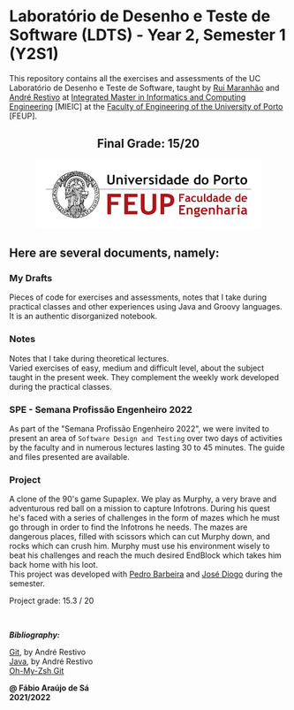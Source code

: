 # Laboratório de Desenho e Teste de Software (LDTS) - Year 2, Semester 1 (Y2S1)

This repository contains all the exercises and assessments of the UC Laboratório de Desenho e Teste de Software, taught by [Rui Maranhão](https://sigarra.up.pt/feup/pt/func_geral.formview?p_codigo=466651) and [André Restivo](https://web.fe.up.pt/~arestivo/page/) at [Integrated Master in Informatics and Computing Engineering](https://sigarra.up.pt/feup/pt/cur_geral.cur_view?pv_curso_id=742) [MIEIC] at the [Faculty of Engineering of the University of Porto](https://sigarra.up.pt/feup/pt/web_page.Inicial) [FEUP]. <br/>

<h2 align = "center">Final Grade: 15/20</h2>
<p align = "center" >
  <img 
       title = "FEUP logo"
       src = "Images/FEUP_Logo.png" 
       alt = "FEUP Logo" 
    />
</p>

## Here are several documents, namely:

### My Drafts <br/>
Pieces of code for exercises and assessments, notes that I take during practical classes and other experiences using Java and Groovy languages. It is an authentic disorganized notebook. <br/>

### Notes <br/>
Notes that I take during theoretical lectures. <br/>
Varied exercises of easy, medium and difficult level, about the subject taught in the present week. They complement the weekly work developed during the practical classes. <br/>

### SPE - Semana Profissão Engenheiro 2022

As part of the "Semana Profissão Engenheiro 2022", we were invited to present an area of `Software Design and Testing` over two days of activities by the faculty and in numerous lectures lasting 30 to 45 minutes. The guide and files presented are available. <br> 

### Project <br/>
A clone of the 90's game Supaplex. We play as Murphy, a very brave and adventurous red ball on a mission to capture Infotrons. During his quest he's faced with a series of challenges in the form of mazes which he must go through in order to find the Infotrons he needs. The mazes are dangerous places, filled with scissors which can cut Murphy down, and rocks which can crush him. Murphy must use his environment wisely to beat his challenges and reach the much desired EndBlock which takes him back home with his loot. <br>
This project was developed with [Pedro Barbeira](https://github.com/pedrobarbeira) and [José Diogo](https://github.com/Zediogo96) during the semester.

Project grade: 15.3 / 20

<br>

***Bibliography:***

[Git](https://web.fe.up.pt/~arestivo/presentation/git/#1), by André Restivo <br>
[Java](https://web.fe.up.pt/~arestivo/presentation/java/#1), by André Restivo <br>
[Oh-My-Zsh Git](https://kapeli.com/cheat_sheets/Oh-My-Zsh_Git.docset/Contents/Resources/Documents/index) <br>

**@ Fábio Araújo de Sá** <br/>
**2021/2022**

